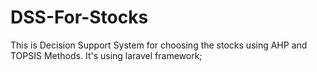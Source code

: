 # DSS-For-Stocks
This is Decision Support System for choosing the stocks using AHP and TOPSIS Methods.
It's using laravel framework;
